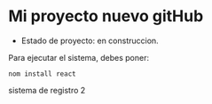<h1> Mi proyecto nuevo gitHub</h1>

- Estado de proyecto: en construccion.

Para ejecutar el sistema, debes poner:


```nom install react ```

sistema de registro 2
